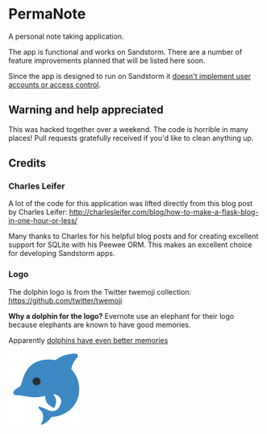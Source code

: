 # PermaNote

A personal note taking application.

The app is functional and works on Sandstorm. There are a number of feature improvements planned that will be listed here soon.

Since the app is designed to run on Sandstorm it [doesn't implement user accounts or access control](https://docs.sandstorm.io/en/latest/developing/handbook/#does-not-implement-user-accounts-or-access-control).

## Warning and help appreciated

This was hacked together over a weekend. The code is horrible in many places! Pull requests gratefully received if you'd like to clean anything up.

## Credits

### Charles Leifer

A lot of the code for this application was lifted directly from this blog post by Charles Leifer: <http://charlesleifer.com/blog/how-to-make-a-flask-blog-in-one-hour-or-less/>

Many thanks to Charles for his helpful blog posts and for creating excellent support for SQLite with his Peewee ORM. This makes an excellent choice for developing Sandstorm apps.

### Logo

The dolphin logo is from the Twitter twemoji collection: https://github.com/twitter/twemoji

**Why a dolphin for the logo?** Evernote use an elephant for their logo because elephants are known to have good memories.

Apparently [dolphins have even better memories](http://news.nationalgeographic.com/news/2013/08/130806-dolphins-memories-animals-science-longest/)

![PermaNote dolphin logo](.sandstorm/app-graphics/permanote-dolphin150.png)
